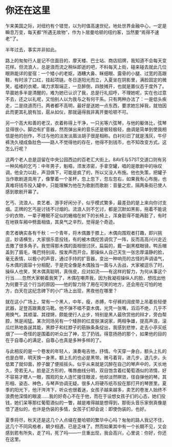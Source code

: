    

# 你还在这里

乍来美国之际，对纽约有个错觉，以为时值高速世纪，地处世界金融中心，一定是瞬息万变，每天都“所遇无故物”，作为卜居曼哈顿的纽约客，当然要“焉得不速老”了。

半年过去，事实并非如此。

路上的匆匆行人是记不住面目的，摩天楼、巴士站、商店招牌，我知道不会每天变花样。但流浪人，总是浪而流之稍纵即逝的吧，不料每天上街，碰来碰去就此几位眼熟能详的星宿：一个矮小的老妪，酒糟大鼻、眯细眼、露骨的小腿、过宽的高跟鞋，有时涂了口红，挂起项链。冬日逐阳光而立，入夏坐在阴影里，满脸固定的微笑，褴褛的衣裙，竭力求取端正，一旦醉倒，四肢摊开，也就是置仪态于度外了。早晨她多半是清醒的，难为她已认识了我，总是行礼招呼，不理她呢，实在也过意不去，还之以礼呢，又怕别人以为我与之有何干系。只有两种办法了：一是低头疾走，二是绕道而行。两者都不高明，最好是送她一点东西，要求她忘掉我，就怕因此而更其礼貌有加，扈从如仪，那就逼得我非离开曼哈顿不可。

另一个高大和善的老汉，衣着称得上干净，一只劣等六弦琴，与他的躯体比，弦琴显得很小。脚边有扩音器，然而弹出来的音乐还是极轻极轻，曲调是简单到使我相信是他的创作，不过与他的淡发淡眉淡胡子很是相称。白衬衫旧了就是浅灰，牛仔裤洗久褪成鱼肚色——路人不觉得他的存在，他得不到钱币，也不知改变方式。这怎么行呢？

这两个老人总是逗留在中央公园西边的百老汇大街上。8AVE与57ST交道口则有另一种风格的乞丐：中年男子，魁梧，须发浓密，手拿空罐，唱的是歌剧中的咏叹调，他全力以赴，声泪俱下，可能是疯了的，所以又没人布施。他也失策，把罐子当作歌剧道具用了，像擎着一个圣杯，忽上忽下，忽左忽右，如果我有心布施，也真难将钱币投入罐中，只能理解为他在为歌剧而歌剧：音量之宏，隔两条街已使人感到歌剧开幕了。

乞丐、流浪人、卖艺者、游手好闲分子，似乎模式繁多，最差劲的是上来向你讨支烟。正牌的乞丐是讨钱不讨烟的。流浪人则不乞讨，都是沉默如黑影，拖着不能说少的衣物，一辈子睡眠不足似的蜷缩在树下的长椅上，浑身脏得不能再脏了，有时在地铁车厢中劈面相值，其臭气之辛烈，觉得是个奇迹。

卖艺者确实各有千秋：一个青年，将木偶置于膝上，木偶向围观者打趣，即兴挑逗，妙语横生，大家很乐意投钱，有的被木偶挖苦调侃了一阵，反而高高兴兴走近去撒了很多角子。我觉得那木偶的面相很讨厌，扁扁的，戴一副黑框眼镜，鸭舌帽盖到了眉毛，嘴巴特别阔，按发声而开合。那操纵人自己天生一张忠厚温静的脸，毫无表情，以极小的声音，通过手持的扩音器，变出一种响亮的古怪的声调语气，与木偶的面容十分相配，于是完全像是木偶独当一面与人舌战，大家被逗乐了时，操纵人也笑，笑木偶真聪明，真俏皮，应对如流——有这样的智力，为何从事这个行当……忽然大家朝着我笑了，木偶在嘲弄我，因为我凝视操纵人的脸，想找出他为何要干这个行当的原因——他的智力除了用在可笑的地方，还会用在可怕的地方，白天在这纪念碑下的小广场上出现，黑夜他在哪里？

就在这小广场上，常有一个黑人，中年，瘦，赤膊，牛仔裤的阔皮带上吊着些轻便武器，足登高跟黄皮马靴。他不弹不唱不耍木偶，光凭一张嘴，滔滔不绝，几乎不用换气，其顺溜、其铿锵，颇能使行人止步，特别是黑人最欣赏他的辩才，旁白帮腔，煞是闹猛。某次同场另有一个矮胖的红皮肤演说家，两相争雄，提高声浪，滚瓜烂熟地各逞其能，黑脖子和红脖子的筋脉条条绽出，我感到悲惨，走去小亭买纸烟了——奇怪的是围着的听众出了神，忘了扔钱。得意扬扬的那个，如果他的目的在于自尊心的满足，自尊心也真是多种多样的了。

与此相反的是一个卷发的年轻人，演奏电吉他，抒情。今天穿一身白，额头上扎的也是白带，明天换一身黑，额上扎的也必是黑带。微弓着背，进几步，退几步。头低累了就仰面，脖子酸了便摇摇头。似乎从来就是沉醉在自己的琴声中的，天长地久，旁若无人。脸是正方形的，嘴唇曲线分明，双目饱含着红葡萄酒似的浓情，好不容易才瞟人一眼，围观的女人连忙接住眼波，他却淡然暝敛，径自弹他的琴。其形相、姿态、神色，与琴声协调无疑。很多人将硬币纸币投在那打开的琴匣里。夏季的阳光下，他汗涔涔下，听众也很着迷，女孩子越来越多，卖艺的卷发人始终不浪费他深情的眼波……我的好奇心不在于他，而在于设想女孩子们的心态，她们投钱，她们呆等那红葡萄酒似的一瞥，越是难得越是想得到，那街头音乐家倒真像是悟了道似的，也许是伪装的多情，女孩子们却会说：即使伪装的，也好。

夏季将尽，秋天还是这几个人点缀在曼哈顿的繁华中心吗？匆匆的路人我记不住，这几个不同风格者，朝夕相遇，已是乏味了。然而如果其中有一个长期不见，又会感到若有所失，走了吗，死了吗——一旦重出现，我会高兴，心里说：你好，你还在这里。